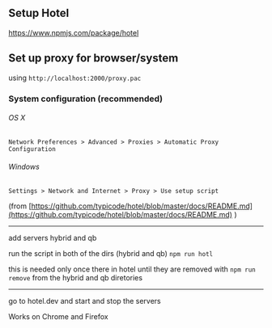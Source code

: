 ## Setup Hotel 
https://www.npmjs.com/package/hotel

## Set up proxy for browser/system
using 
`http://localhost:2000/proxy.pac`

### System configuration (recommended)

###### OS X

`Network Preferences > Advanced > Proxies > Automatic Proxy Configuration`

###### Windows

`Settings > Network and Internet > Proxy > Use setup script`


(from [https://github.com/typicode/hotel/blob/master/docs/README.md](https://github.com/typicode/hotel/blob/master/docs/README.md)
)


-------

add servers hybrid and qb

run the script in both of the dirs (hybrid and qb)
`npm run hotl`

this is needed only once there in hotel until they are removed with `npm run remove` from the hybrid and qb diretories

---
go to hotel.dev and start and stop the servers

Works on Chrome and Firefox